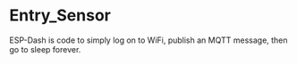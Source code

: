 # Entry_Sensor
ESP-Dash is code to simply log on to WiFi, publish an MQTT message, then go to sleep forever.

 